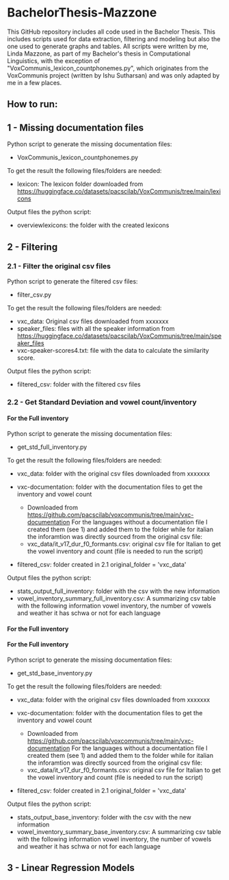 # BachelorThesis-Mazzone

This GitHub repository includes all code used in the Bachelor Thesis. This includes scripts used for data extraction, filtering and modeling but also the one used to generate graphs and tables.
All scripts were written by me, Linda Mazzone, as part of my Bachelor's thesis in Computational Linguistics, with the exception of "VoxCommunis_lexicon_countphonemes.py", which originates from the VoxCommunis project (written by Ishu Sutharsan) and was only adapted by me in a few places.


## How to run:

## 1 - Missing documentation files
Python script to generate the missing documentation files:
* VoxCommunis_lexicon_countphonemes.py

To get the result the following files/folders are needed:
* lexicon: The lexicon folder downloaded from https://huggingface.co/datasets/pacscilab/VoxCommunis/tree/main/lexicons

Output files the python script:
* overviewlexicons: the folder with the created lexicons


## 2 - Filtering
### 2.1 - Filter the original csv files
Python script to generate the filtered csv files:
* filter_csv.py

To get the result the following files/folders are needed:
* vxc_data: Original csv files downloaded from xxxxxxx
* speaker_files: files with all the speaker information from https://huggingface.co/datasets/pacscilab/VoxCommunis/tree/main/speaker_files
* vxc-speaker-scores4.txt: file with the data to calculate the similarity score.

Output files the python script:
* filtered_csv: folder with the filtered csv files

### 2.2 - Get Standard Deviation and vowel count/inventory 
#### For the Full inventory
Python script to generate the missing documentation files:
* get_std_full_inventory.py

To get the result the following files/folders are needed:
* vxc_data: folder with the original csv files downloaded from xxxxxxx
* vxc-documentation: folder with the documentation files to get the inventory and vowel count
  - Downloaded from https://github.com/pacscilab/voxcommunis/tree/main/vxc-documentation
  For the languages without a documentation file I created them (see 1) and added them to the folder while for italian the inforamtion was directly sourced from the original csv file:
  - vxc_data/it_v17_dur_f0_formants.csv: original csv file for Italian to get the vowel inventory and count (file is needed to run the script)

* filtered_csv: folder created in 2.1
original_folder = 'vxc_data'


Output files the python script:
* stats_output_full_inventory: folder with the csv with the new information
* vowel_inventory_summary_full_inventory.csv: A summarizing csv table with the following information vowel inventory, the number of vowels and weather it has schwa or not for each language

#### For the Full inventory
#### For the Full inventory
Python script to generate the missing documentation files:
* get_std_base_inventory.py

To get the result the following files/folders are needed:
* vxc_data: folder with the original csv files downloaded from xxxxxxx
* vxc-documentation: folder with the documentation files to get the inventory and vowel count
  - Downloaded from https://github.com/pacscilab/voxcommunis/tree/main/vxc-documentation
  For the languages without a documentation file I created them (see 1) and added them to the folder while for italian the inforamtion was directly sourced from the original csv file:
  - vxc_data/it_v17_dur_f0_formants.csv: original csv file for Italian to get the vowel inventory and count (file is needed to run the script)

* filtered_csv: folder created in 2.1
original_folder = 'vxc_data'


Output files the python script:
* stats_output_base_inventory: folder with the csv with the new information
* vowel_inventory_summary_base_inventory.csv: A summarizing csv table with the following information vowel inventory, the number of vowels and weather it has schwa or not for each language

## 3 - Linear Regression Models



